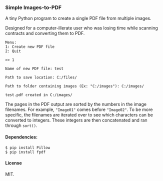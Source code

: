 ### Simple Images-to-PDF

A tiny Python program to create a single PDF file from multiple images.

Designed for a computer-illerate user who was losing time while scanning contracts and converting them to PDF.

```
Menu:
1: Create new PDF file
2: Quit

>> 1

Name of new PDF file: test

Path to save location: C:/files/

Path to folder containing images (Ex: "C:/images"): C:/images/

test.pdf created in C:/images/
```

The pages in the PDF output are sorted by the numbers in the image filenames. For example, `"Image01"` comes before `"Image02"`. To be more specific, the filenames are iterated over to see which characters can be converted to integers. These integers are then concatenated and ran through `sort()`.

#### Dependencies:
```
$ pip install Pillow
$ pip install fpdf
```

#### License

MIT.
